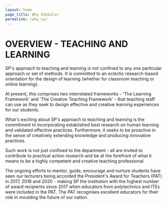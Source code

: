 ```yaml
---
layout: home
page_title: Why EduValor
permalink: /why_us/
---
```


# OVERVIEW - TEACHING AND LEARNING

SP's approach to teaching and learning is not confined to any one particular approach or set of methods. It is committed to an eclectic research-based orientation for the design of learning (whether for classroom teaching or online learning).

At present, this comprises two interrelated frameworks - 'The Learning Framework' and 'The Creative Teaching Framework' - that teaching staff can use as they seek to design effective and creative learning experiences for our students.

What's exciting about SP's approach to teaching and learning is the commitment to incorporating established best research on human learning and validated effective practices. Furthermore, it seeks to be proactive in the sense of creatively extending knowledge and producing innovative practices.

Such work is not just confined to the department - all are invited to contribute to practical action research and be at the forefront of what it means to be a highly competent and creative teaching professional.

The ongoing efforts to mentor, guide, encourage and nurture students have seen our lecturers being accorded the President's Award for Teachers (PAT) in 2017, 2018 and 2020 - making SP the institution with the  highest number of award recipients since 2017 when educators from polytechnics and ITEs were included in the PAT. The PAT recognises excellent educators for their role in moulding the future of our nation.
